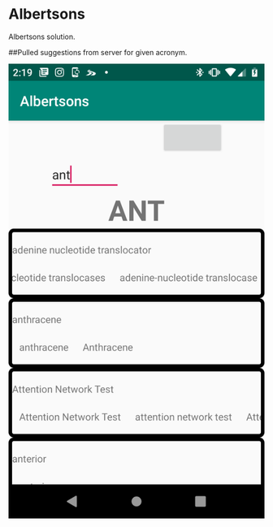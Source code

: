 # Albertsons
Albertsons solution.

##Pulled suggestions from server for given acronym.

![alt text](https://github.com/elufire/Albertsons/blob/master/antExample.png)
